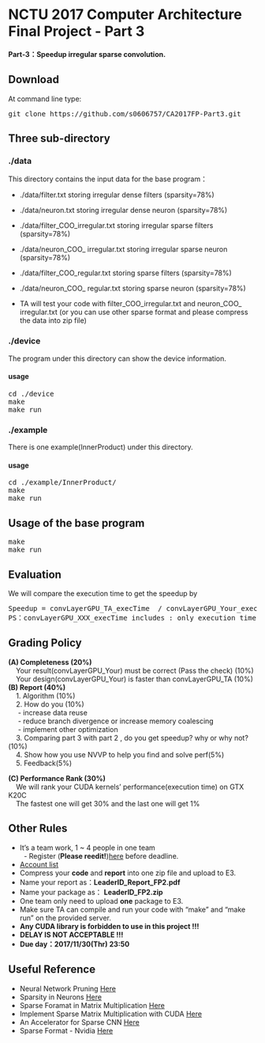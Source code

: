# NCTU 2017 Computer Architecture Final Project - Part 3

**Part-3：Speedup irregular sparse convolution.**

## Download
At command line type:
<pre>
git clone https://github.com/s0606757/CA2017FP-Part3.git
</pre>

## Three sub-directory

### ./data
This directory contains the input data for the base program：
* ./data/filter.txt storing irregular dense filters (sparsity=78%)
* ./data/neuron.txt storing irregular dense neuron (sparsity=78%)
* ./data/filter_COO_irregular.txt storing irregular sparse filters (sparsity=78%)
* ./data/neuron_COO_ irregular.txt storing irregular sparse neuron (sparsity=78%)
* ./data/filter_COO_regular.txt storing sparse filters (sparsity=78%)
* ./data/neuron_COO_ regular.txt storing sparse neuron (sparsity=78%)

* TA will test your code with filter_COO_irregular.txt and neuron_COO_ irregular.txt (or you can use other sparse format and please compress the data into zip file)


### ./device
The program under this directory can show the device information.
#### usage
<pre>
cd ./device
make
make run
</pre>

### ./example
There is one example(InnerProduct) under this directory.
#### usage
<pre>
cd ./example/InnerProduct/
make
make run
</pre>

## Usage of the base program
<pre>
make
make run
</pre>

## Evaluation
We will compare the execution time to get the speedup by
<pre>
Speedup = convLayerGPU_TA_execTime  / convLayerGPU_Your_execTime
PS：convLayerGPU_XXX_execTime includes : only execution time.
</pre>

## Grading Policy
**(A) Completeness (20%)**<br/>
&nbsp;    Your result(convLayerGPU_Your) must be correct (Pass the check) (10%)<br/>
&nbsp;&nbsp;&nbsp;    Your design(convLayerGPU_Your) is faster than convLayerGPU_TA (10%)<br/>
**(B) Report (40%)**<br/>
&nbsp;     1.	Algorithm (10%) <br/>
&nbsp;&nbsp;&nbsp;    2.	How do you (10%)<br/>
&nbsp;&nbsp;&nbsp;&nbsp;      - increase data reuse<br/>
&nbsp;&nbsp;&nbsp;&nbsp;     - reduce branch divergence or increase memory coalescing<br/>
&nbsp;&nbsp;&nbsp;&nbsp;      - implement other optimization <br/>
&nbsp;&nbsp;    3.	Comparing part 3 with part 2 , do you get speedup? why or why not?(10%)<br/>
&nbsp;    4.	Show how you use NVVP to help you find and solve perf(5%)<br/>
&nbsp;    5.	Feedback(5%)<br/>

**(C) Performance Rank (30%)**<br/>
&nbsp;&nbsp;&nbsp;    We will rank your CUDA kernels’ performance(execution time) on GTX K20C<br/>
&nbsp;&nbsp;&nbsp;    The fastest one will get 30% and the last one will get 1%<br/>

## Other Rules
* It’s a team work, 1 ~ 4 people in one team <br/>
   - Register (**Please reedit!**)[here](https://docs.google.com/spreadsheets/d/1cSKtAuxRwu-y8bwys1Dka8hY58U_clqU0l4W81Cis3Y/edit?usp=sharing) before deadline.<br/>
* [Account list](https://docs.google.com/spreadsheets/d/1hLfJjv58QsXRwLlma45IflcpicqlQFgYiKp77vlJokk/edit#gid=0)
* Compress your **code** and **report** into one zip file and upload to E3.<br/>
* Name your report as：**LeaderID_Report_FP2.pdf**<br/>
* Name your package as： **LeaderID_FP2.zip**<br/>
* One team only need to upload **one** package to E3.<br/>
* Make sure TA can compile and run your code with “make” and “make run” on the provided server.<br/>
* **Any CUDA library is forbidden to use in this project !!!** <br/>
* **DELAY IS NOT ACCEPTABLE !!!** <br/>
* **Due day：2017/11/30(Thr) 23:50** <br/>

## Useful Reference
* Neural Network Pruning [Here](https://arxiv.org/pdf/1506.02626.pdf)
* Sparsity in Neurons [Here](http://www.ece.ubc.ca/~aamodt/papers/Cnvlutin.ISCA2016.pdf)
* Sparse Foramat in Matrix Multiplication [Here](https://pdfs.semanticscholar.org/9abb/086fabdcd2853ed8303c0f9a62cf4b917a62.pdf)
* Implement Sparse Matrix Multiplication with CUDA [Here](http://wnbell.com/media/2008-12-NVR-SpMV/nvr-2008-004.pdf)
* An Accelerator for Sparse CNN [Here](http://people.csail.mit.edu/anurag_m/papers/2017.scnn.isca.pdf)
* Sparse Format - Nvidia [Here](https://drive.google.com/file/d/0B-mvsV4UBCFFbEhpMzFIbUVLVGs/view?usp=sharing )


